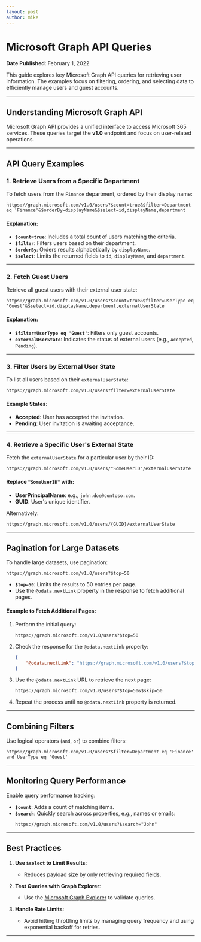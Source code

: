```yaml
---
layout: post
author: mike
---
```

# Microsoft Graph API Queries

**Date Published**: February 1, 2022

This guide explores key Microsoft Graph API queries for retrieving user information. The examples focus on filtering, ordering, and selecting data to efficiently manage users and guest accounts.

---

## **Understanding Microsoft Graph API**

Microsoft Graph API provides a unified interface to access Microsoft 365 services. These queries target the **v1.0** endpoint and focus on user-related operations.

---

## **API Query Examples**

### 1. **Retrieve Users from a Specific Department**
To fetch users from the `Finance` department, ordered by their display name:
```http
https://graph.microsoft.com/v1.0/users?$count=true&$filter=Department eq 'Finance'&$orderBy=displayName&$select=id,displayName,department
```

#### Explanation:
- **`$count=true`**: Includes a total count of users matching the criteria.
- **`$filter`**: Filters users based on their department.
- **`$orderBy`**: Orders results alphabetically by `displayName`.
- **`$select`**: Limits the returned fields to `id`, `displayName`, and `department`.

---

### 2. **Fetch Guest Users**
Retrieve all guest users with their external user state:
```http
https://graph.microsoft.com/v1.0/users?$count=true&$filter=UserType eq 'Guest'&$select=id,displayName,department,externalUserState
```

#### Explanation:
- **`$filter=UserType eq 'Guest'`**: Filters only guest accounts.
- **`externalUserState`**: Indicates the status of external users (e.g., `Accepted`, `Pending`).

---

### 3. **Filter Users by External User State**
To list all users based on their `externalUserState`:
```http
https://graph.microsoft.com/v1.0/users?filter=externalUserState
```

#### Example States:
- **Accepted**: User has accepted the invitation.
- **Pending**: User invitation is awaiting acceptance.

---

### 4. **Retrieve a Specific User's External State**
Fetch the `externalUserState` for a particular user by their ID:
```http
https://graph.microsoft.com/v1.0/users/"SomeUserID"/externalUserState
```

#### Replace `"SomeUserID"` with:
- **UserPrincipalName**: e.g., `john.doe@contoso.com`.
- **GUID**: User's unique identifier.

Alternatively:
```http
https://graph.microsoft.com/v1.0/users/{GUID}/externalUserState
```

---

## **Pagination for Large Datasets**
To handle large datasets, use pagination:
```http
https://graph.microsoft.com/v1.0/users?$top=50
```
- **`$top=50`**: Limits the results to 50 entries per page.
- Use the `@odata.nextLink` property in the response to fetch additional pages.

#### Example to Fetch Additional Pages:
1. Perform the initial query:
   ```http
   https://graph.microsoft.com/v1.0/users?$top=50
   ```
2. Check the response for the `@odata.nextLink` property:
   ```json
   {
       "@odata.nextLink": "https://graph.microsoft.com/v1.0/users?$top=50&$skip=50"
   }
   ```
3. Use the `@odata.nextLink` URL to retrieve the next page:
   ```http
   https://graph.microsoft.com/v1.0/users?$top=50&$skip=50
   ```
4. Repeat the process until no `@odata.nextLink` property is returned.

---

## **Combining Filters**
Use logical operators (`and`, `or`) to combine filters:
```http
https://graph.microsoft.com/v1.0/users?$filter=Department eq 'Finance' and UserType eq 'Guest'
```

---

## **Monitoring Query Performance**
Enable query performance tracking:
- **`$count`**: Adds a count of matching items.
- **`$search`**: Quickly search across properties, e.g., names or emails:
  ```http
  https://graph.microsoft.com/v1.0/users?$search="John"
  ```

---

## **Best Practices**

1. **Use `$select` to Limit Results**:
   - Reduces payload size by only retrieving required fields.

2. **Test Queries with Graph Explorer**:
   - Use the [Microsoft Graph Explorer](https://developer.microsoft.com/en-us/graph/graph-explorer) to validate queries.

3. **Handle Rate Limits**:
   - Avoid hitting throttling limits by managing query frequency and using exponential backoff for retries.

---
